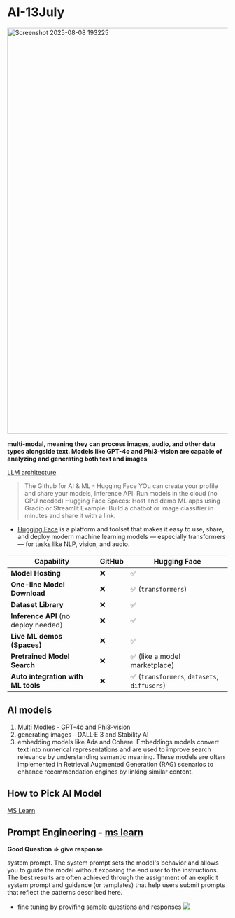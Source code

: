# AI-13July

<img width="1819" height="928" alt="Screenshot 2025-08-08 193225" src="https://github.com/user-attachments/assets/f1a44a71-c1a5-45f8-8155-cc0249b2f5b1" />


**multi-modal, meaning they can process images, audio, and other data types alongside text. Models like GPT-4o and Phi3-vision are capable of analyzing and generating both text and images**

[LLM architecture](https://github.blog/ai-and-ml/llms/the-architecture-of-todays-llm-applications/)

> The Github for AI & ML - Hugging Face
> YOu can create your profile and share your models,
> Inference API: Run models in the cloud (no GPU needed)
> Hugging Face Spaces: Host and demo ML apps using Gradio or Streamlit
Example: Build a chatbot or image classifier in minutes and share it with a link.

- [Hugging Face](https://huggingface.co/) is a platform and toolset that makes it easy to use, share, and deploy modern machine learning models — especially transformers — for tasks like NLP, vision, and audio.

| Capability                           | GitHub | Hugging Face                                |
| ------------------------------------ | ------ | ------------------------------------------- |
| **Model Hosting**                    | ❌      | ✅                                           |
| **One-line Model Download**          | ❌      | ✅ (`transformers`)                          |
| **Dataset Library**                  | ❌      | ✅                                           |
| **Inference API** (no deploy needed) | ❌      | ✅                                           |
| **Live ML demos (Spaces)**           | ❌      | ✅                                           |
| **Pretrained Model Search**          | ❌      | ✅ (like a model marketplace)                |
| **Auto integration with ML tools**   | ❌      | ✅ (`transformers`, `datasets`, `diffusers`) |

## AI models
1. Multi Modles - GPT-4o and Phi3-vision
2. generating images -  DALL·E 3 and Stability AI
3. embedding models like Ada and Cohere. Embeddings models convert text into numerical representations and are used to improve search relevance by understanding semantic meaning. These models are often implemented in Retrieval Augmented Generation (RAG) scenarios to enhance recommendation engines by linking similar content.

## How to Pick AI Model 
[MS Learn](https://learn.microsoft.com/en-us/training/modules/explore-models-azure-ai-studio/2-select-model?ns-enrollment-type=learningpath&ns-enrollment-id=learn.wwl.create-custom-copilots-ai-studio)

## Prompt Engineering - [ms learn](https://learn.microsoft.com/en-us/training/modules/explore-models-azure-ai-studio/4-improve-model)
**Good Question => give response**

system prompt. The system prompt sets the model's behavior and allows you to guide the model without exposing the end user to the instructions. The best results are often achieved through the assignment of an explicit system prompt and guidance (or templates) that help users submit prompts that reflect the patterns described here.

- fine tuning by provifing sample questions and responses
![](https://learn.microsoft.com/en-us/training/wwl-data-ai/explore-models-azure-ai-studio/media/model-optimization.png)

